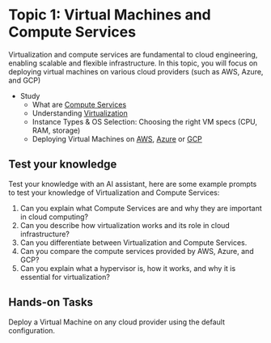 # Topic 1: Virtual Machines and Compute Services

Virtualization and compute services are fundamental to cloud engineering, enabling scalable and flexible infrastructure. In this topic, you will focus on deploying virtual machines on various cloud providers (such as AWS, Azure, and GCP)

- Study
  - What are [Compute Services](https://aws.amazon.com/what-is/compute/)
  - Understanding [Virtualization](https://aws.amazon.com/what-is/virtualization/)
  - Instance Types & OS Selection: Choosing the right VM specs (CPU, RAM, storage)
  - Deploying Virtual Machines on [AWS](https://docs.aws.amazon.com/AWSEC2/latest/UserGuide/EC2_GetStarted.html), [Azure](https://learn.microsoft.com/en-us/azure/virtual-machines/) or [GCP](https://cloud.google.com/products/compute#create-your-first-vm)

## Test your knowledge

Test your knowledge with an AI assistant, here are some example prompts to test your knowledge of Virtualization and Compute Services:

1. Can you explain what Compute Services are and why they are important in cloud computing?
2. Can you describe how virtualization works and its role in cloud infrastructure?
3. Can you differentiate between Virtualization and Compute Services.
4. Can you compare the compute services provided by AWS, Azure, and GCP?
5. Can you explain what a hypervisor is, how it works, and why it is essential for virtualization?

## Hands-on Tasks

Deploy a Virtual Machine on any cloud provider using the default configuration.
